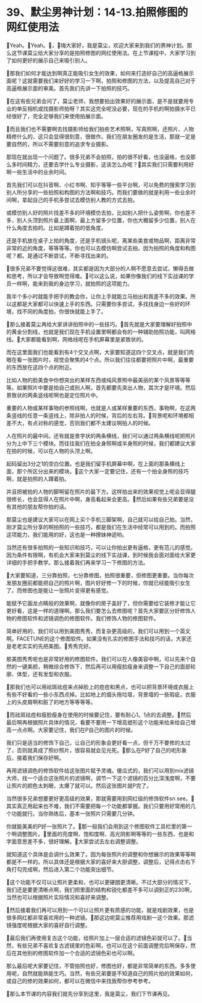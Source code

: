 # 39、默尘男神计划：14-13.拍照修图的网红使用法

🎼Yeah。🎼Yeah。🎼，🎼嗨大家好，我是莫尘，欢迎大家来到我们的男神计划。那么这节课莫尘给大家分享的是拍照修图的网红使用法。在上节课程中，大家学习到了如何更好的展示自己来吸引别人。

🎼那我们如何才能达到啊真正能吸引女生的效果，如何来打造好自己的高逼格展示面呢？这就需要我们来好好的学习一下啊，拍照和修图的方法，以及提高自己对于高逼格展示面的审美。首先我们先讲一下拍照的技巧。

🎼在这有些兄弟会问了，莫尘老师，我想要拍出效果好的展示面，是不是就要用专业的单反相机或找摄影师拍呀？其实这完全呢没必要，现在的手机的啊拍摄水平已经很好了，完全足够我们来使用拍展示面。

🎼而且我们也不需要啊去找摄影师给我们拍些艺术照啊，写真照啊，还照片、人物精修什么的，这只会显得很刻意，很做作。我们在朋友圈发的是生活，那就一定是要自然的，所以不需要刻意的追求专业摄影。

那现在就出现一个问题了。很多兄弟不会拍照，拍的很不好看，也没逼格，也没那么多时间精力，还要去学什么专业摄影，这该怎么办呢？🎼其实我们只需要利用好啊一些生活中的业余时间。

首先我们可以在抖音啊、小红书啊、知乎等等一些平台啊，可以免费的搜索学习到别人所分享的一些拍照和构图的方法啊和技巧。而我们要做的就是利用一些业余时间啊，拿起自己的手机多尝试去模仿别人教的方式去拍。

或模仿别人好的照片找差不多的环境模仿去拍，比如别人把什么姿势啊，你也差不多，别人头顶到照片最上面啊，最上方留多少位置，你也大概留多少位置，别人在什么角度去拍的。比如是蹲着拍的低角度。

还是手机放在桌子上拍的角度，还是手机镜头呢，离某些美食或物品啊，距离非常非常的近的角度，等等等等。你也可以去模仿啊尝试去拍。因为拍照的角度和构图呢？都。是通过不断尝试，不断寻找出来的。

🎼很多兄弟不要觉得这很难，其实都是因为大部分的人啊不愿意去尝试，懒得去做和思考，所以才会导致啊觉得难。🎼可以这么说，如果你像我们的线下实战课的学员一样啊，能来到我的身边学习，就拍照的这项能力。

我半个多小时就能手把手的教会你，让你上手就能立马拍出和我差不多的效果。所以这都是大家都可以快速上手的东西。只需要你多尝试，多找找身边一些好的环境，找不同的角度拍，你很快就能上手了。

🎼那么接着莫尘再给大家讲讲拍照中的一些技巧。🎼首先就是大家要理解好拍照中的黄金分割线，也就是我们现在手机设置里啊都会有的一种辅助拍照功能，叫网格线。🎼大家都能看到啊，网格线呢在手机屏幕里是紧致状的。

而在这里面我们也能看到有4个交叉点啊，大家要知道这四个交叉点，就是我们肉眼在看一张图片时，视觉会聚焦的4个点。所以我们往往都要把照片中啊，最重要的东西放在这四个点的附近。

比如人物的脸美食中你想突出的某样东西或纯风景照中最美丽的某个风景等等等等。如果照片中要是拍自己或别人啊，首先都要先突出人物，其次才是环境。然后景致状的两条竖线呢啊也是定位照片中。

重要的人物或某样事物的参照线啊，也就是人或某样重要的东西，事物啊，在这两条竖线的任意一条竖线上，除非拍人的时候，背后的左右背。🎼背景呢和环境都相差不大，有点对称的感觉，否则我们都不太建议啊拍人的时候。

人在照片的最中间。还有就是景字状的两条横线，我们可以通过两条横线呢把照片分为上中下三个模块。而往往我们在拍全身照啊或半身照的时候，我们都建议大家在拍的时候，可以在人物的头顶上啊。

起码留出3分之1的空白位置。也是我们留手机屏幕中啊，在上面的那条横线上面，那个所区分出来的模块。🎼这个大家一定要记住，还有一个拍全身照的技巧啊，就是拍照的人蹲着拍。

并且把被拍的人物的脚啊留在照片的最下方。这样拍出来的效果视觉上呢会显得腿很修长，也会显得人在照片中啊，身高看起来会更高。🎼然后如果有些兄弟要是没有其他的朋友帮你拍的话。

那莫尘也是建议大家可以在网上买个手机三脚架啊，自己就可以给自己拍。当然，刚才莫尘所分享的啊拍照的一些技巧，都是我们在生活中经常可以用到的。而拍照这项能力，我们能用的好，这也是一种撩妹神迹哟。

当然还有很多拍照的一些知识和技巧，可以让你拍出更有逼格，更有范儿的感觉。因为条件有限啊，有机会大家来到莫尘的线下实战课，到时候我会面对面给大家更详细的手把手教学。那么接着我们再来学习一下修图的方法。

🎼大家要知道，三分靠拍照，七分靠修图，拍照很重要，但修图更重要。当你每次发朋友圈前都能把自己的照片啊，图片好好修一下的时候，你就已经能吸引女生了。而修图也是能让一张照片变得更有感觉。

能赋予它画龙点睛般的效果啊，就像你的房子盖好了，但你需要给它装修才能让它更好看，这是一样的道理啊。那么我们要怎么去修图呢？首先大家要区分好修饰人物的修图软件和滤镜调色的修图软件。我们修饰人物的修图软件。

简单好用的，我们可以用到美图秀秀，而复杂更高级的，我们可以用到一个英文啊。FACETUNE的这个修图软件。如果没有扎实的修图手法和技巧的话，大家还是老老实实的先把美图。🎼秀秀完好。

那美图秀秀呢也是非常好用的修图软件。我们可以在人像美容中啊，可以先来个自然的一键美颜，稍微综合修饰下，然后再可以用瘦脸瘦身来调整一下自己的面部轮廓、体型，还有发型和衣服。

🎼那我们也可以用祛斑祛痘来点掉脸上的痘痘和黑点，也可以把背景环境或衣服上有些不好看的一些小东西点掉。比如地上的烟头拖垃圾，背景墙的一些瑕疵，衣服上的头皮屑啊和脏了的地方等等等等。

🎼而祛斑祛痘和瘦脸瘦身在使用的时候要记住，要有耐心1。1点的去调整。🎼然后最后啊再根据照片具体的情况，看要不要用一下增高塑形这个功能来给来给自己增高一点点啊。大家要记住，我们在P自己的图片的时候。

我们只是适当的修饰下自己，让自己的形象会更好看一点，但千万不要修的太过了，否则就真成了照纱照片，很容易就会见光死。🎼那么在P好了自己的呃形象后，接着我们保存好啊。

再用滤镜调色的修饰软件给这张图片赋予灵魂。傻瓜式的，我们可以用到mix滤镜大师，找一个适合这张照片的滤镜啊，调节一下这个滤镜的百分比深浅度啊，不要让照片的颜色太刺眼，太爆了就可以。然后这张图片就P完了。

当然很多兄弟想要更好更高级的效果，那就需要用到网红级的修饰软件sn see。🎼其实真正用起来也不难，我们不需要把每一个功能都掌握。我们只要用好常用的几个功能就行。当你熟练后，基本一张照片只需要几分钟。

你就能美美的P好一张照片了。🎼那一般我们会用到这个修图软件工具栏里的第一个啊调整图片。🎼里面的亮度啊、饱和度啊、高光阴影啊等等的一些东西，也是和字面意思差不多，很好理解。🎼大家尝试去左右调整调整。

就知道这个具体是会调什么效果了。因为每张照片的调整和你想展示的效果等等啊都是不一样的。所以具体还是根据大家的喜好来大胆调整，调整后，记得点击右下角打勾完成啊，然后进入第二个功能突出细节。

🎼这个功能不仅可以让照片更柔和，也可以更硬朗更清晰。不过大部分的情况下，我们还是要更清晰点啊，我们把里面的结构和锐化都差不多可以调到正的230啊，当然也可以根据照片实际情况和喜好来调整。

🎼然后接着我们再可以用到一个可以让照片更有质感的功能，就是戏剧效果，也是很多网红都非常喜欢用的一种滤镜。🎼那这边呢莫尘推荐用戏剧一这个效果。那滤镜强度呢根据大家的喜好自行调整。

🎼最后我们再使用复古这个功能，给照片加上一层合适的滤镜色彩就可以了。🎼当然，有些兄弟不喜欢复古滤镜里的色彩啊，也可以在这个前面调整完后啊保存，然后在其他别的修图软件加一个合适的滤镜色彩也可以啊。

那么最后呢大家要记住，不管拍照也好，修图也好，都是非常简单的东西。多多使用呢，自然就能熟能生巧。当然，有些兄弟要是不知道自己的照片拍的效果如何，或自己的修的效果如何，都可以在微信中来找我帮你参考参考。

🎼那么本节课的内容我们就先分享到这里，我是莫尘，我们下节课再见。